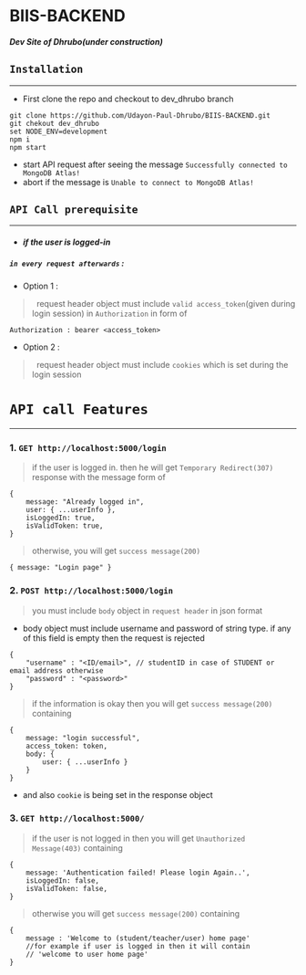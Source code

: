 # BIIS-BACKEND
#### _Dev Site of Dhrubo(under construction)_

## `Installation`
---
- First clone the repo and checkout to dev_dhrubo branch
```
git clone https://github.com/Udayon-Paul-Dhrubo/BIIS-BACKEND.git
git chekout dev_dhrubo
set NODE_ENV=development
npm i
npm start
``` 

- start API request after seeing the message `Successfully connected to MongoDB Atlas!`
- abort if the message is `Unable to connect to MongoDB Atlas!`

## `API Call prerequisite`
---
- #### _if the user is logged-in_
##### ``in every request afterwards`` :  
-  Option 1 : 
> &nbsp; request header object must include `valid access_token`(given during login session) in `Authorization` in form of  
```
Authorization : bearer <access_token>
```
-  Option 2 :
> &nbsp; request header object must include `cookies` which is set during the login session  

# `API call Features`
---
### 1. `GET http://localhost:5000/login`
> if the user is logged in. then he will get `Temporary Redirect(307)` response with the message form of
```
{
    message: "Already logged in",
    user: { ...userInfo },
    isLoggedIn: true,
    isValidToken: true,
}
```
> otherwise, you will get  `success message(200)`
```
{ message: "Login page" }
```

### 2. `POST http://localhost:5000/login`
> you must include `body` object in `request header` in json format
- body object must include username and password of string type. if any of this field is empty then the request is rejected
```
{
    "username" : "<ID/email>", // studentID in case of STUDENT or email address otherwise
    "password" : "<password>"
}
```
> if the information is okay then you will get `success message(200)` containing
```
{
    message: "login successful",
    access_token: token,
    body: {
        user: { ...userInfo }
    }
}
```

- and also `cookie` is being set in the response object


### 3. `GET http://localhost:5000/`
> if the user is not logged in then you will get `Unauthorized Message(403)` containing
```
{
    message: 'Authentication failed! Please login Again..',
    isLoggedIn: false,
    isValidToken: false,
}
```
> otherwise you will get `success message(200)` containing
```
{
    message : 'Welcome to (student/teacher/user) home page' 
    //for example if user is logged in then it will contain
    // 'welcome to user home page'
}
```



